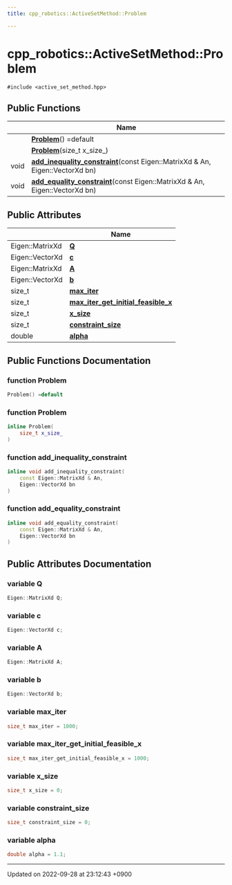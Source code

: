 ```yaml
---
title: cpp_robotics::ActiveSetMethod::Problem

---
```


# cpp_robotics::ActiveSetMethod::Problem






`#include <active_set_method.hpp>`

## Public Functions

|                | Name           |
| -------------- | -------------- |
| | **[Problem](/cpp_robotics/doxybook/Classes/structcpp__robotics_1_1ActiveSetMethod_1_1Problem/#function-problem)**() =default |
| | **[Problem](/cpp_robotics/doxybook/Classes/structcpp__robotics_1_1ActiveSetMethod_1_1Problem/#function-problem)**(size_t x_size_) |
| void | **[add_inequality_constraint](/cpp_robotics/doxybook/Classes/structcpp__robotics_1_1ActiveSetMethod_1_1Problem/#function-add-inequality-constraint)**(const Eigen::MatrixXd & An, Eigen::VectorXd bn) |
| void | **[add_equality_constraint](/cpp_robotics/doxybook/Classes/structcpp__robotics_1_1ActiveSetMethod_1_1Problem/#function-add-equality-constraint)**(const Eigen::MatrixXd & An, Eigen::VectorXd bn) |

## Public Attributes

|                | Name           |
| -------------- | -------------- |
| Eigen::MatrixXd | **[Q](/cpp_robotics/doxybook/Classes/structcpp__robotics_1_1ActiveSetMethod_1_1Problem/#variable-q)**  |
| Eigen::VectorXd | **[c](/cpp_robotics/doxybook/Classes/structcpp__robotics_1_1ActiveSetMethod_1_1Problem/#variable-c)**  |
| Eigen::MatrixXd | **[A](/cpp_robotics/doxybook/Classes/structcpp__robotics_1_1ActiveSetMethod_1_1Problem/#variable-a)**  |
| Eigen::VectorXd | **[b](/cpp_robotics/doxybook/Classes/structcpp__robotics_1_1ActiveSetMethod_1_1Problem/#variable-b)**  |
| size_t | **[max_iter](/cpp_robotics/doxybook/Classes/structcpp__robotics_1_1ActiveSetMethod_1_1Problem/#variable-max-iter)**  |
| size_t | **[max_iter_get_initial_feasible_x](/cpp_robotics/doxybook/Classes/structcpp__robotics_1_1ActiveSetMethod_1_1Problem/#variable-max-iter-get-initial-feasible-x)**  |
| size_t | **[x_size](/cpp_robotics/doxybook/Classes/structcpp__robotics_1_1ActiveSetMethod_1_1Problem/#variable-x-size)**  |
| size_t | **[constraint_size](/cpp_robotics/doxybook/Classes/structcpp__robotics_1_1ActiveSetMethod_1_1Problem/#variable-constraint-size)**  |
| double | **[alpha](/cpp_robotics/doxybook/Classes/structcpp__robotics_1_1ActiveSetMethod_1_1Problem/#variable-alpha)**  |

## Public Functions Documentation

### function Problem

```cpp
Problem() =default
```


### function Problem

```cpp
inline Problem(
    size_t x_size_
)
```


### function add_inequality_constraint

```cpp
inline void add_inequality_constraint(
    const Eigen::MatrixXd & An,
    Eigen::VectorXd bn
)
```


### function add_equality_constraint

```cpp
inline void add_equality_constraint(
    const Eigen::MatrixXd & An,
    Eigen::VectorXd bn
)
```


## Public Attributes Documentation

### variable Q

```cpp
Eigen::MatrixXd Q;
```


### variable c

```cpp
Eigen::VectorXd c;
```


### variable A

```cpp
Eigen::MatrixXd A;
```


### variable b

```cpp
Eigen::VectorXd b;
```


### variable max_iter

```cpp
size_t max_iter = 1000;
```


### variable max_iter_get_initial_feasible_x

```cpp
size_t max_iter_get_initial_feasible_x = 1000;
```


### variable x_size

```cpp
size_t x_size = 0;
```


### variable constraint_size

```cpp
size_t constraint_size = 0;
```


### variable alpha

```cpp
double alpha = 1.1;
```


-------------------------------

Updated on 2022-09-28 at 23:12:43 +0900